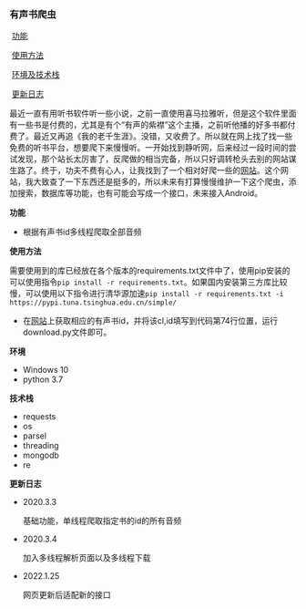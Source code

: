 ### 有声书爬虫

​	[功能](#b)

​	[使用方法](#c)

​	[环境及技术栈](#d)

​	[更新日志](#e)

​	最近一直有用听书软件听一些小说，之前一直使用喜马拉雅听，但是这个软件里面有一些书是付费的，尤其是有个“有声的紫襟”这个主播，之前听他播的好多书都付费了。最近又再追《我的老千生涯》。没错，又收费了。所以就在网上找了找一些免费的听书平台，想要爬下来慢慢听。一开始找到静听网，后来经过一段时间的尝试发现，那个站长太厉害了，反爬做的相当完备，所以只好调转枪头去别的网站谋生路了。终于，功夫不费有心人，让我找到了一个相对好爬一些的[网站](https://www.ishuyin.com)。这个网站，我大致查了一下东西还是挺多的，所以未来有打算慢慢维护一下这个爬虫，添加搜索，数据库等功能，也有可能会写成一个接口，未来接入Android。


<a id="b">**功能**</a>

- 根据有声书id多线程爬取全部音频

<a id="c">**使用方法**</a>

​	需要使用到的库已经放在各个版本的requirements.txt文件中了，使用pip安装的可以使用指令`pip install -r requirements.txt`。如果国内安装第三方库比较慢，可以使用以下指令进行清华源加速`pip install -r requirements.txt -i https://pypi.tuna.tsinghua.edu.cn/simple/`

*  在[网站](https://www.ishuyin.com)上获取相应的有声书id，并将该cl,id填写到代码第74行位置，运行download.py文件即可。

<a id='d'>**环境**</a>

* Windows 10
* python 3.7

<a id='d'>**技术栈**</a>

- requests
- os
- parsel
- threading
- mongodb
- re

<a id='e'>**更新日志**</a>

* 2020.3.3

  基础功能，单线程爬取指定书的id的所有音频
  
* 2020.3.4

  加入多线程解析页面以及多线程下载
* 2022.1.25

  网页更新后适配新的接口
